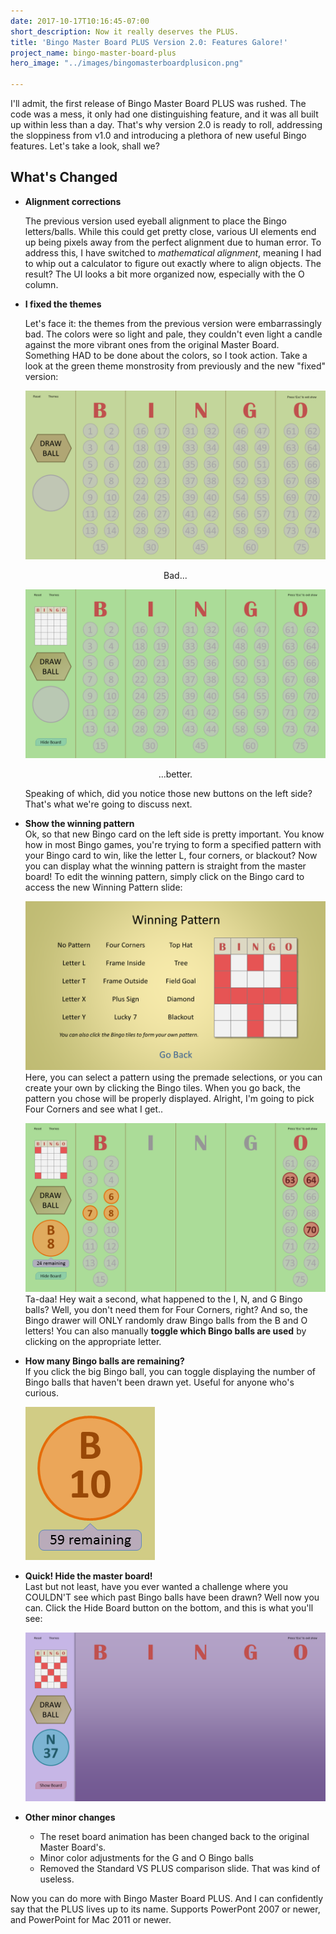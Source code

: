 ```yaml
---
date: 2017-10-17T10:16:45-07:00
short_description: Now it really deserves the PLUS.
title: 'Bingo Master Board PLUS Version 2.0: Features Galore!'
project_name: bingo-master-board-plus
hero_image: "../images/bingomasterboardplusicon.png"

---
```

I'll admit, the first release of Bingo Master Board PLUS was rushed. The code was a mess, it only had one distinguishing feature, and it was all built up within less than a day. That's why version 2.0 is ready to roll, addressing the sloppiness from v1.0 and introducing a plethora of new useful Bingo features. Let's take a look, shall we?

## What's Changed

* **Alignment corrections**

  The previous version used eyeball alignment to place the Bingo letters/balls. While this could get pretty close, various UI elements end up being pixels away from the perfect alignment due to human error. To address this, I have switched to _mathematical alignment_, meaning I had to whip out a calculator to figure out exactly where to align objects. The result? The UI looks a bit more organized now, especially with the O column.
* **I fixed the themes**

  Let's face it: the themes from the previous version were embarrassingly bad. The colors were so light and pale, they couldn't even light a candle against the more vibrant ones from the original Master Board. Something HAD to be done about the colors, so I took action. Take a look at the green theme monstrosity from previously and the new "fixed" version:

  ![](../images/bingogreenbad.png)  
  <p align="center">Bad...</p>

  ![](../images/bingogreenbetter.png)  
  <p align="center">...better.</p>

  Speaking of which, did you notice those new buttons on the left side? That's what we're going to discuss next.
* **Show the winning pattern**  
  Ok, so that new Bingo card on the left side is pretty important. You know how in most Bingo games, you're trying to form a specified pattern with your Bingo card to win, like the letter L, four corners, or blackout? Now you can display what the winning pattern is straight from the master board! To edit the winning pattern, simply click on the Bingo card to access the new Winning Pattern slide:  
    
  ![](../images/bingoplus2-0shot2.png)  
  Here, you can select a pattern using the premade selections, or you can create your own by clicking the Bingo tiles. When you go back, the pattern you chose will be properly displayed. Alright, I'm going to pick Four Corners and see what I get..  
    
  ![](../images/bingoplus2-0shot3.png)  
  Ta-daa! Hey wait a second, what happened to the I, N, and G Bingo balls? Well, you don't need them for Four Corners, right? And so, the Bingo drawer will ONLY randomly draw Bingo balls from the B and O letters! You can also manually **toggle which Bingo balls are used** by clicking on the appropriate letter.
* **How many Bingo balls are remaining?**  
  If you click the big Bingo ball, you can toggle displaying the number of Bingo balls that haven't been drawn yet. Useful for anyone who's curious.  
    
  ![](../images/bingoballsremaining.png)
* **Quick! Hide the master board!**  
  Last but not least, have you ever wanted a challenge where you COULDN'T see which past Bingo balls have been drawn? Well now you can. Click the Hide Board button on the bottom, and this is what you'll see:  
    
  ![](../images/bingocovered.png)
* **Other minor changes**
  * The reset board animation has been changed back to the original Master Board's.
  * Minor color adjustments for the G and O Bingo balls
  * Removed the Standard VS PLUS comparison slide. That was kind of useless.

Now you can do more with Bingo Master Board PLUS. And I can confidently say that the PLUS lives up to its name. Supports PowerPont 2007 or newer, and PowerPoint for Mac 2011 or newer.